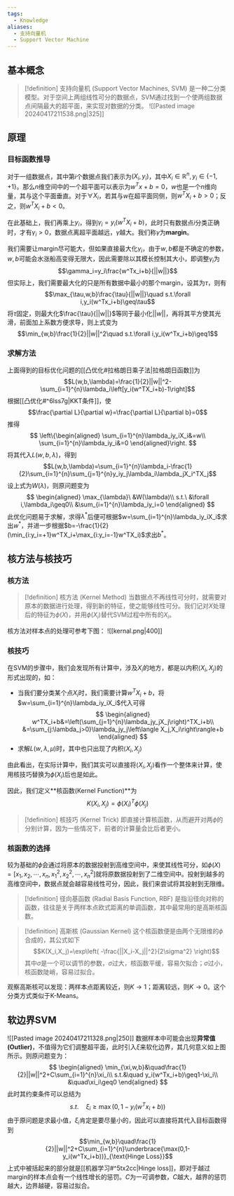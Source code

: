 ```yaml
---
tags:
  - Knowledge
aliases:
  - 支持向量机
  - Support Vector Machine
---
```

## 基本概念
> [!definition] 支持向量机 (Support Vector Machines, SVM)
> 是一种二分类模型。对于空间上两组线性可分的数据点，SVM通过找到一个使两组数据点间隔最大的超平面，来实现对数据的分类。
> ![[Pasted image 20240417211538.png|325]]
## 原理
### 目标函数推导
对于一组数据点，其中第$i$个数据点我们表示为$(X_i,y_i)$，其中$X_i\in\mathbb{R}^n,y_i\in\{-1,+1\}$。那么$n$维空间中的一个超平面可以表示为$w^Tx+b=0$，$w$也是一个$n$维向量，其与这个平面垂直。对于$\forall X_i$，若其与$w$在超平面同侧，则$w^TX_i+b>0$；反之，则$w^TX_i+b<0$。

在此基础上，我们再乘上$y_i$，得到$\gamma_i=y_i(w^TX_i+b)$，此时只有数据点$i$分类正确时，才有$\gamma_i>0$，数据点离超平面越远，$\gamma$越大。我们称$\gamma$为**margin**。

我们需要让margin尽可能大，但如果直接最大化$\gamma_i$，由于$w,b$都是不确定的参数，$w,b$可能会水涨船高变得无限大，因此需要除以其模长控制其大小，即调整$\gamma_i$为$$\gamma_i=y_i\frac{w^Tx_i+b}{||w||}$$
但实际上，我们需要最大化的只是所有数据中最小的那个margin，设其为$\tau$，则有
$$\max_{\tau,w,b}\frac{\tau}{||w||}\quad s.t.\forall i,y_i(w^Tx_i+b)\geq\tau$$
将$\tau$固定，则最大化$\frac{\tau}{||w||}$等同于最小化$||w||$，再将其平方使其光滑，前面加上系数方便求导，则上式变为
$$\min_{w,b}\frac{1}{2}||w||^2\quad s.t.\forall i,y_i(w^Tx_i+b)\geq1$$
### 求解方法
上面得到的目标优化问题的[[凸优化#拉格朗日乘子法|拉格朗日函数]]为
$$L(w,b,\lambda)=\frac{1}{2}||w||^2-\sum_{i=1}^{n}\lambda_i\left[y_i(w^TX_i+b)-1\right]$$
根据[[凸优化#^6lss7g|KKT条件]]，使
$$\frac{\partial L}{\partial w}=\frac{\partial L}{\partial b}=0$$
推得
$$
\left\{\begin{aligned}
\sum_{i=1}^{n}\lambda_iy_iX_i&=w\\
\sum_{i=1}^{n}\lambda_iy_i&=0
\end{aligned}\right.
$$
将其代入$L(w,b,\lambda)$，得到
$$L(w,b,\lambda)=\sum_{i=1}^{n}\lambda_i-\frac{1}{2}\sum_{i=1}^{n}\sum_{j=1}^{n}y_iy_j\lambda_i\lambda_jX_i^TX_j$$
设上式为$W(\lambda)$，则原问题变为
$$
\begin{aligned}
\max_{\lambda}\ &W(\lambda)\\
s.t.\ &\forall i,\lambda_i\geq0\\
&\sum_{i=1}^{n}\lambda_iy_i=0
\end{aligned}
$$
此优化问题易于求解，求得$\lambda^*$后便可根据$w=\sum_{i=1}^{n}\lambda_iy_iX_i$求出$w^*$，并进一步根据$b=-\frac{1}{2}(\min_{i:y_i=+1}w^TX_i+\max_{i:y_i=-1}w^TX_i)$求出$b^*$。
## 核方法与核技巧
### 核方法
> [!definition] 核方法 (Kernel Method)
> 当数据点不再线性可分时，就需要对原本的数据进行处理，得到新的特征，使之能够线性可分。我们记对$X$处理后的特征为$\phi(X)$，并用$\phi(X_i)$替代SVM过程中所有的$X_i$。

核方法对样本点的处理可参考下图：
![[kernal.png|400]]
### 核技巧
在SVM的步骤中，我们会发现所有计算中，涉及$X_i$的地方，都是以内积$\left\langle X_i,X_j\right\rangle$的形式出现的，如：
- 当我们要分类某个点$X_i$时，我们需要计算$w^TX_i+b$，将$w=\sum_{i=1}^{n}\lambda_iy_iX_i$代入可得
	$$
	\begin{aligned}
	w^TX_i+b&=\left(\sum_{j=1}^{n}\lambda_jy_jX_j\right)^TX_i+b\\
	&=\sum_{j:\lambda_j>0}\lambda_jy_j\left\langle X_j,X_i\right\rangle+b
	\end{aligned}
	$$
- 求解$L(w,\lambda,\mu)$时，其中也只出现了内积$\left\langle X_i,X_j\right\rangle$

由此看出，在实际计算中，我们其实可以直接将$\left\langle X_i,X_j\right\rangle$看作一个整体来计算，使用核技巧替换为$\phi(X_i)$后也是如此。

因此，我们定义**核函数(Kernel Function)**为
$$K(X_i,X_j)=\phi(X_i)^T\phi(X_j)$$
> [!definition] 核技巧 (Kernel Trick)
> 即直接计算核函数，从而避开对两$\phi$的分别计算，因为一些情况下，前者的计算量会比后者更小。
### 核函数的选择
较为基础的$\phi$会通过将原本的数据投射到高维空间中，来使其线性可分，如$\phi(X)=[x_1,x_2,\cdots,x_{n},x_1^2,x_2^2,\cdots,x_{n}^2]$就将原数据投射到了二维空间中。投射到越多的高维空间中，数据点就会越容易线性可分，因此，我们来尝试将其投射到无限维。
> [!definition] 径向基函数 (Radial Basis Function, RBF)
> 是指沿径向对称的函数，往往是关于两样本点欧式距离的单调函数，其中最常用的是高斯核函数。

> [!definition] 高斯核 (Gaussian Kernel)
> 这个核函数便是由两个无限维的$\phi$合成的，其公式如下
> $$K(X_i,X_j)=\exp\left( -\frac{||X_i-X_j||^2}{2\sigma^2} \right)$$
> 其中$\sigma$是一个可以调节的参数，$\sigma$过大，核函数平缓，容易欠拟合；$\sigma$过小，核函数陡峭，容易过拟合。

观察高斯核可以发现：两样本点距离较近，则$K\to1$；距离较远，则$K\to0$。这个分类方式类似于K-Means。
## 软边界SVM
![[Pasted image 20240417211328.png|250]]
数据样本中可能会出现**异常值(Outlier)**，不值得为它们调整超平面，此时引入$\xi$来软化边界，其几何意义如上图所示。则原问题变为：
$$
\begin{aligned}
\min_{\xi,w,b}&\quad\frac{1}{2}||w||^2+C\sum_{i=1}^{n}\xi_i\\
s.t.&\quad y_i(w^Tx_i+b)\geq1-\xi_i\\
&\quad\xi_i\geq0
\end{aligned}
$$
此时其约束条件可以总结为
$$s.t.\quad \xi_i\geq\max(0,1-y_i(w^Tx_i+b))$$
由于原问题是求最小值，$\xi_i$肯定是要尽量小的，因此可以直接将其代入目标函数得到
$$\min_{w,b}\quad\frac{1}{2}||w||^2+C\sum_{i=1}^{n}\underbrace{\max(0,1-y_i(w^Tx_i+b))}_{\text{Hinge Loss}}$$
上式中被括起来的部分就是[[机器学习#^5tx2cc|Hinge loss]]，即对于越过margin的样本点会有一个线性增长的惩罚。$C$为一可调参数，$C$越大，越界的惩罚越大，边界越硬，容易过拟合。